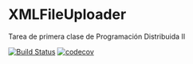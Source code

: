 # XMLFileUploader

Tarea de primera clase de Programación Distribuida II

[![Build Status](https://travis-ci.com/ivankwist/XMLFileUploader.svg?branch=master)](https://travis-ci.com/ivankwist/XMLFileUploader)
[![codecov](https://codecov.io/gh/ivankwist/XMLFileUploader/branch/master/graph/badge.svg)](https://codecov.io/gh/ivankwist/XMLFileUploader)
